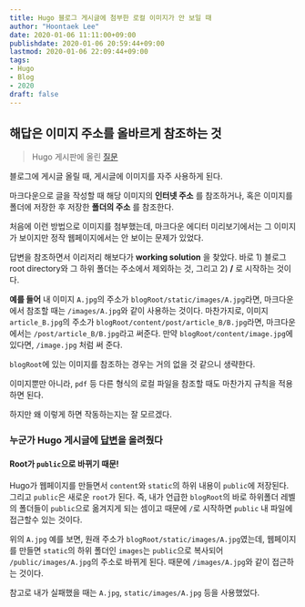 ```yaml
---
title: Hugo 블로그 게시글에 첨부한 로컬 이미지가 안 보일 때
author: "Hoontaek Lee"
date: 2020-01-06 11:11:00+09:00
publishdate: 2020-01-06 20:59:44+09:00
lastmod: 2020-01-06 22:09:44+09:00
tags:
- Hugo
- Blog
- 2020
draft: false
---
```


## 해답은 이미지 주소를 올바르게 참조하는 것

> Hugo 게시판에 올린 [질문](https://discourse.gohugo.io/t/image-is-not-shown-or-broken-on-webpage/22584)

블로그에 게시글 올릴 때, 게시글에 이미지를 자주 사용하게 된다.  

마크다운으로 글을 작성할 때 해당 이미지의 **인터넷 주소** 를 참조하거나, 혹은 이미지를 폴더에 저장한 후 저장한 **폴더의 주소** 를 참조한다.  

처음에 이런 방법으로 이미지를 첨부했는데, 마크다운 에디터 미리보기에서는 그 이미지가 보이지만 정작 웹페이지에서는 안 보이는 문제가 있었다.

답변을 참조하면서 이리저리 해보다가 **working solution** 을 찾았다. 바로 1) 블로그 root directory와 그 하위 폴더는 주소에서 제외하는 것, 그리고 2) **/** 로 시작하는 것이다.

**예를 들어** 내 이미지 `A.jpg`의 주소가 `blogRoot/static/images/A.jpg`라면, 마크다운에서 참조할 때는 `/images/A.jpg`와 같이 사용하는 것이다. 마찬가지로, 이미지 `article_B.jpg`의 주소가 `blogRoot/content/post/article_B/B.jpg`라면, 마크다운에서는 `/post/article_B/B.jpg`라고 써준다. 만약 `blogRoot/content/image.jpg`에 있다면, `/image.jpg` 처럼 써 준다.

`blogRoot`에 있는 이미지를 참조하는 경우는 거의 없을 것 같으니 생략한다.  

이미지뿐만 아니라, `pdf` 등 다른 형식의 로컬 파일을 참조할 때도 마찬가지 규칙을 적용하면 된다.

하지만 왜 이렇게 하면 작동하는지는 잘 모르겠다.

### 누군가 Hugo 게시글에 [답변](https://discourse.gohugo.io/t/image-is-not-shown-or-broken-on-webpage/22584/12)을 올려줬다

#### Root가 `public`으로 바뀌기 때문!

Hugo가 웹페이지를 만들면서 `content`와 `static`의 하위 내용이 `public`에 저장된다. 그리고 `public`은 새로운 `root`가 된다. 즉, 내가 언급한 `blogRoot`의 바로 하위폴더 레벨의 폴더들이 `public`으로 옮겨지게 되는 셈이고 때문에 `/`로 시작하면 `public` 내 파일에 접근할수 있는 것이다.

위의 `A.jpg` 예를 보면, 원래 주소가 `blogRoot/static/images/A.jpg`였는데, 웹페이지를 만들면 `static`의 하위 폴더인 `images`는 `public`으로 복사되어 `/public/images/A.jpg`의 주소로 바뀌게 된다. 때문에 `/images/A.jpg`와 같이 접근하는 것이다.  

참고로 내가 실패했을 때는 `A.jpg`, `static/images/A.jpg` 등을 사용했었다.
